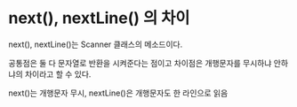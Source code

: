 # next(), nextLine() 의 차이

next(), nextLine()는 Scanner 클래스의 메소드이다.

공통점은 둘 다 문자열로 반환을 시켜준다는 점이고 차이점은 개행문자를 무시하냐 안하냐의 차이라고 할 수 있다.

next()는 개행문자 무시, nextLine()은 개행문자도 한 라인으로 읽음
